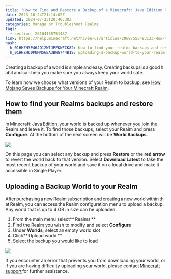 ```yaml
---
title: "How to Find and Restore a Backup of a Minecraft: Java Edition Realm"
date: 2023-10-24T21:14:02Z
updated: 2024-07-25T20:40:30Z
categories: Manage or Troubleshoot Realms
tags:
  - section_ 26104165751437
link: https://help.minecraft.net/hc/en-us/articles/20687555493133-How-to-Find-and-Restore-a-Backup-of-a-Minecraft-Java-Edition-Realm
hash:
  h_01HHZH3P46JQ12W1JPFKWFCK82: how-to-find-your-realms-backups-and-restore-them
  h_01HHZH60PNMN56EA3BWG744B1S: uploading-a-backup-world-to-your-realm
---
```


Creating a backup of a world is simple and easy. Creating backups is a good habit and can help you make sure you always keep your world safe. 

To learn how we choose what versions of your Realm to backup, see [How Mojang Saves Backups for Your Minecraft Realm](./How-Mojang-Saves-Backups-for-Your-Minecraft-Realm.md).

## How to find your Realms backups and restore them

In Minecraft: Java Edition, your world is backed up whenever you join the Realm and leave it. To find those backups, select your Realm and press **Configure**. At the bottom of the next screen will be **World Backups**.

![](https://minecrafthelp.zendesk.com/hc/article_attachments/22473194949261)

On this page you can select any backup and press **Restore** or the **red arrow** to revert the world back to that version. Select **Download Latest** to take the most recent backup of your world and save it on a local drive and make it accessible in Single Player.

## Uploading a Backup World to your Realm

After purchasing a new Realm subscription and creating a new world within that Realm, you can access the Realm configuration menu to upload a backup.  Any world that is up to 4 GB in size can be uploaded.

1.  From the main menu select** Realms **
2.  Find the Realm you wish to modify and select **Configure**
3.  Under **Worlds**, select an empty world slot 
4.  Click** Upload world **
5.  Select the backup you would like to load 

![](https://minecrafthelp.zendesk.com/hc/article_attachments/22473194954253)

If you encounter an error that prevents you from downloading your world, or if you are having difficulty uploading your world, please contact [Minecraft support ](https://help.minecraft.net/hc/en-us/requests/new)for further assistance.
